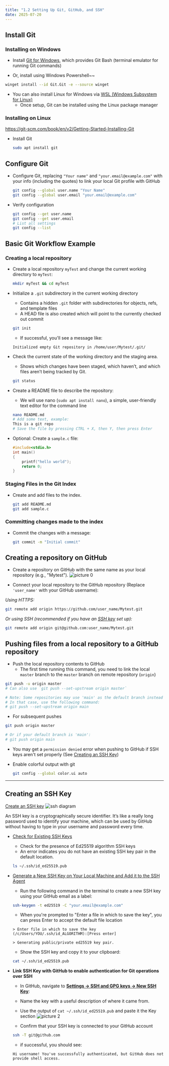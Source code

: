 ```yaml
---
title: "1.2 Setting Up Git, GitHub, and SSH"
date: 2025-07-20
---
```


<!-- # Setting Up Git, GitHub, and SSH -->

<!-- Resources
- [HowToForge | Installing and using Git and GitHub on Ubuntu Linux](https://www.howtoforge.com/tutorial/install-git-and-github-on-ubuntu/) 
- [TOP | Setting up Git](https://www.theodinproject.com/lessons/foundations-setting-up-git#introduction)  -->

<!-- Table of Contents
+ [Install Git](#install-git)
  + [Installing on Windows](#installing-on-windows)
  + [Installing on Linux](#installing-on-linux)
+ [Configure Git](#configure-git)
+ [Basic Git Workflow Example](#basic-git-workflow-example)
  + [Creating a local repository](#creating-a-local-repository)
  + [Staging Files in the Git Index](#staging-files-in-the-git-index)
  + [Committing changes made to the index](#committing-changes-made-to-the-index)
+ [Creating a repository on GitHub](#creating-a-repository-on-github)
+ [Pushing files from a local repository to a GitHub repository](#pushing-files-from-a-local-repository-to-a-github-repository)
+ [Creating an SSH Key](#creating-an-ssh-key) -->

<!-- --- -->

## Install Git

### Installing on Windows

- Install [Git for Windows](https://gitforwindows.org/), which provides Git Bash (terminal emulator for running Git commands)
  
- Or, install using Windows Powershell~~
```bash
winget install --id Git.Git -e --source winget
```

- You can also install Linux for Windows via [WSL (Windows Subsystem for Linux)](https://learn.microsoft.com/en-us/windows/wsl/install)
  - Once setup, Git can be installed using the Linux package manager

### Installing on Linux
https://git-scm.com/book/en/v2/Getting-Started-Installing-Git
- Install Git
  ```bash
  sudo apt install git
  ```

## Configure Git
- Configure Git, replacing `"Your name"` and `"your.email@example.com"` with your info (including the quotes) to link your local Git profile with GitHub

  ```bash
  git config --global user.name "Your Name"
  git config --global user.email "your.email@example.com"
  ```

- Verify configuration
  
  ```bash
  git config --get user.name
  git config --get user.email
  # List all settings
  git config --list
  ```

## Basic Git Workflow Example
### Creating a local repository
- Create a local repository `myTest` and change the current working directory to `myTest`:
  
  ```bash
  mkdir myTest && cd myTest
  ```

- Initialize a `.git` subdirectory in the current working directory
  - Contains a hidden `.git` folder with subdirectories for objects, refs, and template files
  - A HEAD file is also created which will point to the currently checked out commit
  
  ```bash
  git init
  ```

  - If successful, you'll see a message like:

  ```
  Initialized empty Git repository in /home/user/Mytest/.git/
  ```

- Check the current state of the working directory and the staging area.
  - Shows which changes have been staged, which haven’t, and which files aren’t being tracked by Git.
  ```bash
  git status
  ```

- Create a README file to describe the repository:
  - We will use nano (`sudo apt install nano`), a simple, user-friendly text editor for the command line
  ```bash
  nano README.md
  # Add some text, example:
  This is a git repo
  # Save the file by pressing CTRL + X, then Y, then press Enter
  ```
- Optional: Create a `sample.c` file:

  ```c
  #include<stdio.h>
  int main()
  {
      printf("hello world");
      return 0;
  }
  ```

### Staging Files in the Git Index

- Create and add files to the index. 

  ```bash
  git add README.md
  git add sample.c
  ```
### Committing changes made to the index
- Commit the changes with a message:

  ```bash
  git commit -m "Initial commit"
  ```
##  Creating a repository on GitHub
- Create a repository on GitHub with the same name as your local repository (e.g., "Mytest").
![picture 0](https://i.imgur.com/6hpahg2.png)

- Connect your local repository to the GitHub repository (Replace `'user_name'` with your GitHub username):

*Using HTTPS:*
  ```bash
  git remote add origin https://github.com/user_name/Mytest.git
  ```
*Or using SSH (recommended if you have an [SSH key](#creating-an-ssh-key) set up):*
```bash
git remote add origin git@github.com:user_name/Mytest.git
```

## Pushing files from a local repository to a GitHub repository
- Push the local repository contents to GitHub
  - The first time running this command, you need to link the local `master` branch to the `master` branch on remote repository (`origin`)

```bash
git push -u origin master
# Can also use `git push --set-upstream origin master`

# Note: Some repositories may use 'main' as the default branch instead of 'master'.
# In that case, use the following command:
# git push --set-upstream origin main
```

  - For subsequent pushes
  ```bash
git push origin master

# Or if your default branch is 'main':
# git push origin main
  ```
  - You may get a `permission denied` error when pushing to GitHub if SSH keys aren't set properly (See [Creating an SSH Key](#creating-an-ssh-key))

- Enable colorful output with git

  ```bash
  git config --global color.ui auto
  ```
---
## Creating an SSH Key
[Create an SSH key](https://www.theodinproject.com/lessons/foundations-setting-up-git#step-23-create-an-ssh-key)
![ssh diagram](https://www.ssh.com/hubfs/Imported_Blog_Media/SSH_simplified_protocol_diagram-2.png)

An SSH key is a cryptographically secure identifier. It’s like a really long password used to identify your machine, which can be used by GitHub without having to type in your username and password every time.


- [Check for Existing SSH Keys](https://docs.github.com/en/authentication/connecting-to-github-with-ssh/checking-for-existing-ssh-keys)
  - Check for the presence of Ed25519 algorithm SSH keys
  - An error indicates you do not have an existing SSH key pair in the default location.
  ```bash
  ls ~/.ssh/id_ed25519.pub
  ```
- [Generate a New SSH Key on Your Local Machine and Add it to the SSH Agent](https://docs.github.com/en/authentication/connecting-to-github-with-ssh/generating-a-new-ssh-key-and-adding-it-to-the-ssh-agent)
  - Run the following command in the terminal to create a new SSH key using your GitHub email as a label:
  ```bash
  ssh-keygen -t ed25519 -C "your.email@example.com"
  ```
  - When you're prompted to "Enter a file in which to save the key", you can press Enter to accept the default file location
  ```
  > Enter file in which to save the key (/c/Users/YOU/.ssh/id_ALGORITHM):[Press enter]
  ```
  ```
  > Generating public/private ed25519 key pair.
  ```

  - Show the SSH key and copy it to your clipboard:
  ```bash
  cat ~/.ssh/id_ed25519.pub
    ```

- **Link SSH Key with GitHub to enable authentication for Git operations over SSH**
    - In GitHub, navigate to [**Settings -> SSH and GPG keys -> New SSH Key**](https://github.com/settings/ssh/new): 
    - Name the key with a useful description of where it came from.
    - Use the output of `cat ~/.ssh/id_ed25519.pub` and paste it the Key section
    ![picture 2](https://i.imgur.com/gdfbJKj.png)  

    - Confirm that your SSH key is connected to your GitHub account
    ```bash
    ssh -T git@github.com
    ```
    - if successful, you should see:
    ```
    Hi username! You've successfully authenticated, but GitHub does not provide shell access.
    ```
